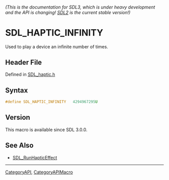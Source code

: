 ###### (This is the documentation for SDL3, which is under heavy development and the API is changing! [SDL2](https://wiki.libsdl.org/SDL2/) is the current stable version!)
# SDL_HAPTIC_INFINITY

Used to play a device an infinite number of times.

## Header File

Defined in [SDL_haptic.h](https://github.com/libsdl-org/SDL/blob/main/include/SDL3/SDL_haptic.h)

## Syntax

```c
#define SDL_HAPTIC_INFINITY   4294967295U
```

## Version

This macro is available since SDL 3.0.0.

## See Also

* [SDL_RunHapticEffect](SDL_RunHapticEffect)

----
[CategoryAPI](CategoryAPI), [CategoryAPIMacro](CategoryAPIMacro)

